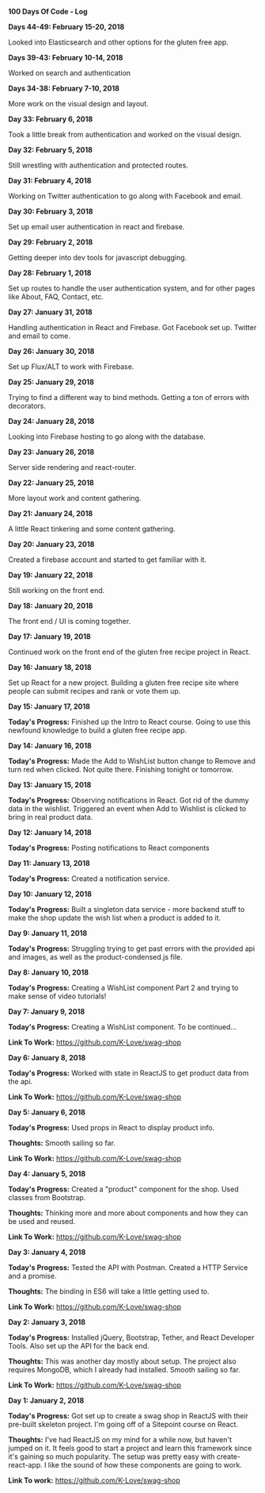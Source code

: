 **100 Days Of Code - Log**

**Days 44-49: February 15-20, 2018**

Looked into Elasticsearch and other options for the gluten free app.

**Days 39-43: February 10-14, 2018**

Worked on search and authentication

**Days 34-38: February 7-10, 2018**

More work on the visual design and layout.


**Day 33: February 6, 2018**

Took a little break from authentication and worked on the visual design.



**Day 32: February 5, 2018**

Still wrestling with authentication and protected routes.


**Day 31: February 4, 2018**

Working on Twitter authentication to go along with Facebook and email.



**Day 30: February 3, 2018**

Set up email user authentication in react and firebase.



**Day 29: February 2, 2018**

Getting deeper into dev tools for javascript debugging.

**Day 28: February 1, 2018**

Set up routes to handle the user authentication system, and for other pages like About, FAQ, Contact, etc.



**Day 27: January 31, 2018**

Handling authentication in React and Firebase. Got Facebook set up. Twitter and email to come.



**Day 26: January 30, 2018**

Set up Flux/ALT to work with Firebase.



**Day 25: January 29, 2018**

Trying to find a different way to bind methods. Getting a ton of errors with decorators.


**Day 24: January 28, 2018**

Looking into Firebase hosting to go along with the database.



**Day 23: January 26, 2018**

Server side rendering and react-router.

**Day 22: January 25, 2018**

More layout work and content gathering.


**Day 21: January 24, 2018**

A little React tinkering and some content gathering.

**Day 20: January 23, 2018**

Created a firebase account and started to get familiar with it.



**Day 19: January 22, 2018**

Still working on the front end.



**Day 18: January 20, 2018**

The front end / UI is coming together.



**Day 17: January 19, 2018**

Continued work on the front end of the gluten free recipe project in React.



**Day 16: January 18, 2018**

Set up React for a new project. Building a gluten free recipe site where people can submit recipes and rank or vote them up.



**Day 15: January 17, 2018**

**Today's Progress:** Finished up the Intro to React course. Going to use this newfound knowledge to build a gluten free recipe app.



**Day 14: January 16, 2018**

**Today's Progress:** Made the Add to WishList button change to Remove and turn red when clicked. Not quite there. Finishing tonight or tomorrow.



**Day 13: January 15, 2018**

**Today's Progress:** Observing notifications in React. Got rid of the dummy data in the wishlist. Triggered an event when Add to Wishlist is clicked to bring in real product data.



**Day 12: January 14, 2018**

**Today's Progress:** Posting notifications to React components



**Day 11: January 13, 2018**

**Today's Progress:** Created a notification service.



**Day 10: January 12, 2018**

**Today's Progress:** Built a singleton data service - more backend stuff to make the shop update the wish list when a product is added to it.



**Day 9: January 11, 2018**

**Today's Progress:** Struggling trying to get past errors with the provided api and images, as well as the product-condensed.js file.



**Day 8: January 10, 2018**

**Today's Progress:** Creating a WishList component Part 2 and trying to make sense of video tutorials!




**Day 7: January 9, 2018**

**Today's Progress:** Creating a WishList component. To be continued...

**Link To Work:** https://github.com/K-Love/swag-shop



**Day 6: January 8, 2018**

**Today's Progress:** Worked with state in ReactJS to get product data from the api.

**Link To Work:** https://github.com/K-Love/swag-shop



**Day 5: January 6, 2018**

**Today's Progress:** Used props in React to display product info.

**Thoughts:** Smooth sailing so far.

**Link To Work:** https://github.com/K-Love/swag-shop



**Day 4: January 5, 2018**

**Today's Progress:** Created a "product" component for the shop. Used classes from Bootstrap.

**Thoughts:** Thinking more and more about components and how they can be used and reused.

**Link To Work:** https://github.com/K-Love/swag-shop



**Day 3: January 4, 2018**

**Today's Progress:** Tested the API with Postman. Created a HTTP Service and a promise.

**Thoughts:** The binding in ES6 will take a little getting used to.

**Link To Work:** https://github.com/K-Love/swag-shop



**Day 2: January 3, 2018**

**Today's Progress:** Installed jQuery, Bootstrap, Tether, and React Developer Tools. Also set up the API for the back end.

**Thoughts:** This was another day mostly about setup. The project also requires MongoDB, which I already had installed. Smooth sailing so far.

**Link To Work:** https://github.com/K-Love/swag-shop



**Day 1: January 2, 2018**

**Today's Progress:** Got set up to create a swag shop in ReactJS with their pre-built skeleton project. I'm going off of a Sitepoint course on React. 

**Thoughts:** I've had ReactJS on my mind for a while now, but haven't jumped on it. It feels good to start a project and learn this framework since it's gaining so much popularity. The setup was pretty easy with create-react-app. I like the sound of how these components are going to work.

**Link To work:** https://github.com/K-Love/swag-shop
